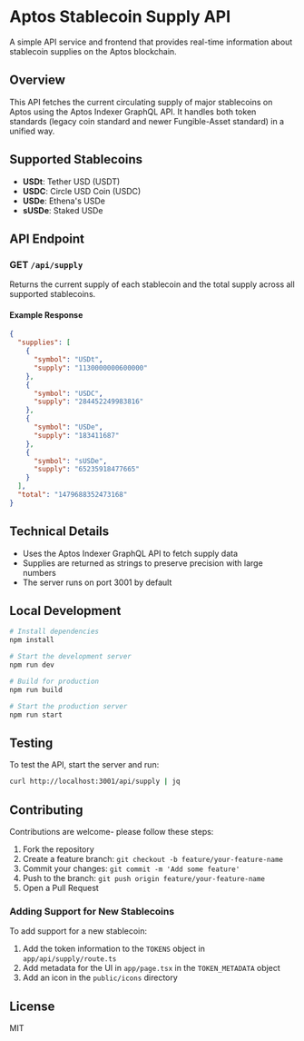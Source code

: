# Aptos Stablecoin Supply API

A simple API service and frontend that provides real-time information about stablecoin supplies on the Aptos blockchain.

## Overview

This API fetches the current circulating supply of major stablecoins on Aptos using the Aptos Indexer GraphQL API. It handles both token standards (legacy coin standard and newer Fungible-Asset standard) in a unified way.

## Supported Stablecoins

- **USDt**: Tether USD (USDT)
- **USDC**: Circle USD Coin (USDC)
- **USDe**: Ethena's USDe
- **sUSDe**: Staked USDe

## API Endpoint

### GET `/api/supply`

Returns the current supply of each stablecoin and the total supply across all supported stablecoins.

#### Example Response

```json
{
  "supplies": [
    {
      "symbol": "USDt",
      "supply": "1130000000600000"
    },
    {
      "symbol": "USDC",
      "supply": "284452249983816"
    },
    {
      "symbol": "USDe",
      "supply": "183411687"
    },
    {
      "symbol": "sUSDe",
      "supply": "65235918477665"
    }
  ],
  "total": "1479688352473168"
}
```

## Technical Details

- Uses the Aptos Indexer GraphQL API to fetch supply data
- Supplies are returned as strings to preserve precision with large numbers
- The server runs on port 3001 by default

## Local Development

```bash
# Install dependencies
npm install

# Start the development server
npm run dev

# Build for production
npm run build

# Start the production server
npm run start
```

## Testing

To test the API, start the server and run:

```bash
curl http://localhost:3001/api/supply | jq
```

## Contributing

Contributions are welcome- please follow these steps:

1. Fork the repository
2. Create a feature branch: `git checkout -b feature/your-feature-name`
3. Commit your changes: `git commit -m 'Add some feature'`
4. Push to the branch: `git push origin feature/your-feature-name`
5. Open a Pull Request

### Adding Support for New Stablecoins

To add support for a new stablecoin:
1. Add the token information to the `TOKENS` object in `app/api/supply/route.ts`
2. Add metadata for the UI in `app/page.tsx` in the `TOKEN_METADATA` object
3. Add an icon in the `public/icons` directory

## License

MIT
